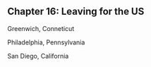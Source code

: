 ## Chapter 16: Leaving for the US

Greenwich, Conneticut

Philadelphia, Pennsylvania

San Diego, California